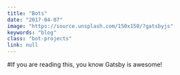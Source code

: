 ```yaml
---
title: "Bots"
date: "2017-04-07"
image: "https://source.unsplash.com/150x150/?gatsbyjs"
keywords: "blog"
class: "bot-projects"
link: null
---
```


#If you are reading this, you know Gatsby is awesome!